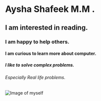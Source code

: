 # Aysha Shafeek M.M .
## I am interested in reading.
### I am happy to help others.
#### I am curious to learn more about computer.
##### I like to solve complex problems.
###### Especially Real life problems.
![Image of myself](https://files08.oaiusercontent.com/file-6E5op4yBsdXLVkrAn8ATk6?se=2025-04-28T15%3A56%3A24Z&sp=r&sv=2024-08-04&sr=b&rscc=max-age%3D299%2C%20immutable%2C%20private&rscd=attachment%3B%20filename%3Dmyself.jpg&sig=jxCjB0E90h3NvWenVsVB31LtiDVjW8a0Z6Qj7yNrbUs%3D)














